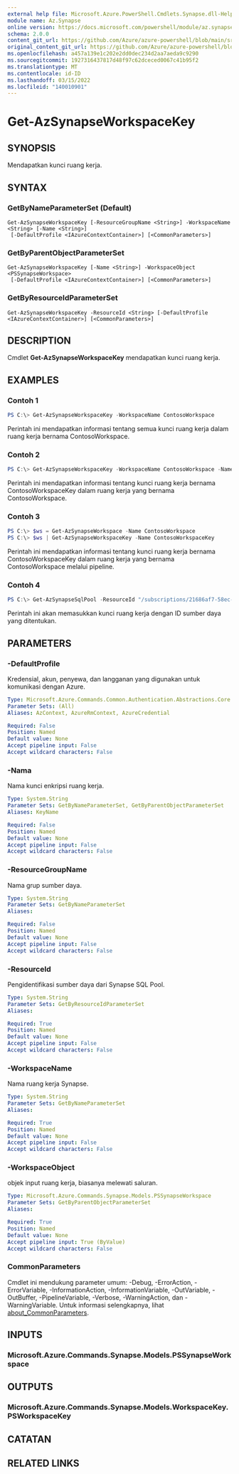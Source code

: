 ```yaml
---
external help file: Microsoft.Azure.PowerShell.Cmdlets.Synapse.dll-Help.xml
module name: Az.Synapse
online version: https://docs.microsoft.com/powershell/module/az.synapse/get-azsynapseworkspacekey
schema: 2.0.0
content_git_url: https://github.com/Azure/azure-powershell/blob/main/src/Synapse/Synapse/help/Get-AzSynapseWorkspaceKey.md
original_content_git_url: https://github.com/Azure/azure-powershell/blob/main/src/Synapse/Synapse/help/Get-AzSynapseWorkspaceKey.md
ms.openlocfilehash: a457a139e1c202e2dd0dec234d2aa7aeda9c9290
ms.sourcegitcommit: 1927316437817d48f97c62dceced0067c41b95f2
ms.translationtype: MT
ms.contentlocale: id-ID
ms.lasthandoff: 03/15/2022
ms.locfileid: "140010901"
---
```

# Get-AzSynapseWorkspaceKey

## SYNOPSIS
Mendapatkan kunci ruang kerja.

## SYNTAX

### GetByNameParameterSet (Default)
```
Get-AzSynapseWorkspaceKey [-ResourceGroupName <String>] -WorkspaceName <String> [-Name <String>]
 [-DefaultProfile <IAzureContextContainer>] [<CommonParameters>]
```

### GetByParentObjectParameterSet
```
Get-AzSynapseWorkspaceKey [-Name <String>] -WorkspaceObject <PSSynapseWorkspace>
 [-DefaultProfile <IAzureContextContainer>] [<CommonParameters>]
```

### GetByResourceIdParameterSet
```
Get-AzSynapseWorkspaceKey -ResourceId <String> [-DefaultProfile <IAzureContextContainer>] [<CommonParameters>]
```

## DESCRIPTION
Cmdlet **Get-AzSynapseWorkspaceKey** mendapatkan kunci ruang kerja.

## EXAMPLES

### Contoh 1
```powershell
PS C:\> Get-AzSynapseWorkspaceKey -WorkspaceName ContosoWorkspace
```

Perintah ini mendapatkan informasi tentang semua kunci ruang kerja dalam ruang kerja bernama ContosoWorkspace.

### Contoh 2
```powershell
PS C:\> Get-AzSynapseWorkspaceKey -WorkspaceName ContosoWorkspace -Name ContosoWorkspaceKey
```

Perintah ini mendapatkan informasi tentang kunci ruang kerja bernama ContosoWorkspaceKey dalam ruang kerja yang bernama ContosoWorkspace.

### Contoh 3
```powershell
PS C:\> $ws = Get-AzSynapseWorkspace -Name ContosoWorkspace
PS C:\> $ws | Get-AzSynapseWorkspaceKey -Name ContosoWorkspaceKey
```

Perintah ini mendapatkan informasi tentang kunci ruang kerja bernama ContosoWorkspaceKey dalam ruang kerja yang bernama ContosoWorkspace melalui pipeline.

### Contoh 4
```powershell
PS C:\> Get-AzSynapseSqlPool -ResourceId "/subscriptions/21686af7-58ec-4f4d-9c68-f431f4db4edd/resourceGroups/ContosoResourceGroup/providers/Microsoft.Synapse/workspaces/ContosoWorkspace/keys/ContosoWorkspaceKey"
```

Perintah ini akan memasukkan kunci ruang kerja dengan ID sumber daya yang ditentukan.

## PARAMETERS

### -DefaultProfile
Kredensial, akun, penyewa, dan langganan yang digunakan untuk komunikasi dengan Azure.

```yaml
Type: Microsoft.Azure.Commands.Common.Authentication.Abstractions.Core.IAzureContextContainer
Parameter Sets: (All)
Aliases: AzContext, AzureRmContext, AzureCredential

Required: False
Position: Named
Default value: None
Accept pipeline input: False
Accept wildcard characters: False
```

### -Nama
Nama kunci enkripsi ruang kerja.

```yaml
Type: System.String
Parameter Sets: GetByNameParameterSet, GetByParentObjectParameterSet
Aliases: KeyName

Required: False
Position: Named
Default value: None
Accept pipeline input: False
Accept wildcard characters: False
```

### -ResourceGroupName
Nama grup sumber daya.

```yaml
Type: System.String
Parameter Sets: GetByNameParameterSet
Aliases:

Required: False
Position: Named
Default value: None
Accept pipeline input: False
Accept wildcard characters: False
```

### -ResourceId
Pengidentifikasi sumber daya dari Synapse SQL Pool.

```yaml
Type: System.String
Parameter Sets: GetByResourceIdParameterSet
Aliases:

Required: True
Position: Named
Default value: None
Accept pipeline input: False
Accept wildcard characters: False
```

### -WorkspaceName
Nama ruang kerja Synapse.

```yaml
Type: System.String
Parameter Sets: GetByNameParameterSet
Aliases:

Required: True
Position: Named
Default value: None
Accept pipeline input: False
Accept wildcard characters: False
```

### -WorkspaceObject
objek input ruang kerja, biasanya melewati saluran.

```yaml
Type: Microsoft.Azure.Commands.Synapse.Models.PSSynapseWorkspace
Parameter Sets: GetByParentObjectParameterSet
Aliases:

Required: True
Position: Named
Default value: None
Accept pipeline input: True (ByValue)
Accept wildcard characters: False
```

### CommonParameters
Cmdlet ini mendukung parameter umum: -Debug, -ErrorAction, -ErrorVariable, -InformationAction, -InformationVariable, -OutVariable, -OutBuffer, -PipelineVariable, -Verbose, -WarningAction, dan -WarningVariable. Untuk informasi selengkapnya, lihat [about_CommonParameters](http://go.microsoft.com/fwlink/?LinkID=113216).

## INPUTS

### Microsoft.Azure.Commands.Synapse.Models.PSSynapseWorkspace

## OUTPUTS

### Microsoft.Azure.Commands.Synapse.Models.WorkspaceKey.PSWorkspaceKey

## CATATAN

## RELATED LINKS
